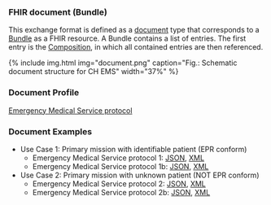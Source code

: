 ### FHIR document (Bundle)
This exchange format is defined as a [document](https://hl7.org/fhir/R4/documents.html) type that corresponds to a [Bundle](https://hl7.org/fhir/R4/bundle.html) as a FHIR resource. A Bundle contains a list of entries. The first entry is the [Composition](https://hl7.org/fhir/R4/composition.html), in which all contained entries are then referenced.

{% include img.html img="document.png" caption="Fig.: Schematic document structure for CH EMS" width="37%" %}

### Document Profile 
[Emergency Medical Service protocol](StructureDefinition-ch-ems-document.html)

### Document Examples
* Use Case 1: Primary mission with identifiable patient (EPR conform)
   * Emergency Medical Service protocol 1: [JSON](Bundle-1-Einsatzprotokoll.json.html), [XML](Bundle-1-Einsatzprotokoll.xml.html)    
   * Emergency Medical Service protocol 1b: [JSON](Bundle-1b-Einsatzprotokoll.json.html), [XML](Bundle-1b-Einsatzprotokoll.xml.html)
* Use Case 2: Primary mission with unknown patient (NOT EPR conform)
   * Emergency Medical Service protocol 2: [JSON](Bundle-2-Einsatzprotokoll.json.html), [XML](Bundle-2-Einsatzprotokoll.xml.html)
   * Emergency Medical Service protocol 2b: [JSON](Bundle-2b-Einsatzprotokoll.json.html), [XML](Bundle-2b-Einsatzprotokoll.xml.html) 
   